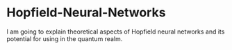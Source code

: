# Hopfield-Neural-Networks
I am going to explain theoretical aspects of Hopfield neural networks and its potential for using in the quantum realm.

